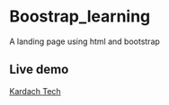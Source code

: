# Boostrap_learning

A landing page using html and bootstrap

## Live demo

[Kardach Tech](https://zakaria-123kardache.github.io/Boostrap_learning/)
